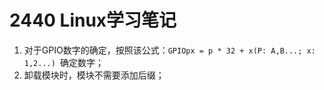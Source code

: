 <!--
 * @Description: In User Settings Edit
 * @Author: your name
 * @Date: 2019-09-26 22:25:15
 * @LastEditTime: 2019-09-26 22:28:05
 * @LastEditors: Please set LastEditors
 -->
# 2440 Linux学习笔记

1. 对于GPIO数字的确定，按照该公式：`GPIOpx = p * 32 + x(P: A,B...; x: 1,2...) `确定数字；
2. 卸载模块时，模块不需要添加后缀；